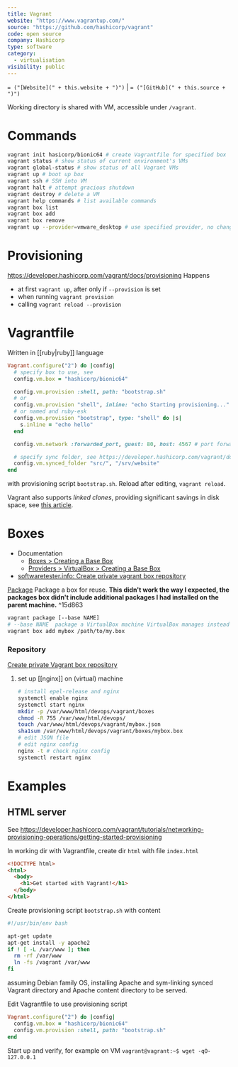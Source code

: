 ```yaml
---
title: Vagrant
website: "https://www.vagrantup.com/"
source: "https://github.com/hashicorp/vagrant"
code: open source
company: Hashicorp
type: software
category:
  - virtualisation
visibility: public
---
```

`= ("[Website](" + this.website + ")")` |  `= ("[GitHub](" + this.source + ")")`

Working directory is shared with VM, accessible under `/vagrant`.

# Commands

```bash
vagrant init hasicorp/bionic64 # create Vagrantfile for specified box
vagrant status # show status of current environment's VMs
vagrant global-status # show status of all Vagrant VMs
vagrant up # boot up box
vagrant ssh # SSH into VM
vagrant halt # attempt gracious shutdown
vagrant destroy # delete a VM
vagrant help commands # list available commands
vagrant box list
vagrant box add
vagrant box remove
vagrant up --provider=vmware_desktop # use specified provider, no changes to Vagrantfile necessary. Following commands should use the same, no need to specify again
```

# Provisioning

<https://developer.hashicorp.com/vagrant/docs/provisioning>
Happens

- at first `vagrant up`, after only if `--provision` is set
- when running `vagrant provision`
- calling `vagrant reload --provision`

# Vagrantfile

Written in [[ruby|ruby]] language

```ruby
Vagrant.configure("2") do |config|
  # specify box to use, see
  config.vm.box = "hashicorp/bionic64"

  config.vm.provision :shell, path: "bootstrap.sh"
  # or
  config.vm.provision "shell", inline: "echo Starting provisioning..."
  # or named and ruby-esk
  config.vm.provision "bootstrap", type: "shell" do |s|
    s.inline = "echo hello"
  end

  config.vm.network :forwarded_port, guest: 80, host: 4567 # port forwarding

  # specify sync folder, see https://developer.hashicorp.com/vagrant/docs/synced-folders/basic_usage
  config.vm.synced_folder "src/", "/srv/website"
end
```

with provisioning script `bootstrap.sh`. Reload after editing, `vagrant reload`.

Vagrant also supports *linked clones*, providing significant savings in disk space, see [this article](https://medium.com/oracledevs/two-birds-with-one-home-cloned-vagrant-multi-machines-2ee5ba75fad8).

# Boxes

- Documentation
    - [Boxes > Creating a Base Box](https://developer.hashicorp.com/vagrant/docs/boxes/base)
    - [Providers > VirtualBox > Creating a Base Box](https://developer.hashicorp.com/vagrant/docs/providers/virtualbox/boxes)
- [softwaretester.info: Create private vagrant box repository](https://softwaretester.info/create-private-vagrant-box-repository/)

[Package](https://developer.hashicorp.com/vagrant/docs/cli/package)
Package a box for reuse. **This didn't work the way I expected, the packages box didn't include additional packages I had installed on the parent machine.** ^15d863

```bash
vagrant package [--base NAME]
# --base NAME  package a VirtualBox machine VirtualBox manages instead
vagrant box add mybox /path/to/my.box
```

### Repository

[Create private Vagrant box repository](https://softwaretester.info/create-private-vagrant-box-repository/)

1. set up [[nginx]] on (virtual) machine

   ```bash
   # install epel-release and nginx
   systemctl enable nginx
   systemctl start nginx
   mkdir -p /var/www/html/devops/vagrant/boxes
   chmod -R 755 /var/www/html/devops/
   touch /var/www/html/devops/vagrant/mybox.json
   sha1sum /var/www/html/devops/vagrant/boxes/mybox.box
   # edit JSON file
   # edit nginx config
   nginx -t # check nginx config
   systemctl restart nginx
   ```

# Examples

## HTML server

See <https://developer.hashicorp.com/vagrant/tutorials/networking-provisioning-operations/getting-started-provisioning>

In working dir with Vagrantfile, create dir `html` with file `index.html`

```html
<!DOCTYPE html>
<html>
  <body>
    <h1>Get started with Vagrant!</h1>
  </body>
</html>
```

Create provisioning script `bootstrap.sh` with content

```bash
#!/usr/bin/env bash

apt-get update
apt-get install -y apache2
if ! [ -L /var/www ]; then
  rm -rf /var/www
  ln -fs /vagrant /var/www
fi
```

assuming Debian family OS, installing Apache and sym-linking synced Vagrant directory and Apache content directory to be served.

Edit Vagrantfile to use provisioning script

```ruby
Vagrant.configure("2") do |config|
  config.vm.box = "hashicorp/bionic64"
  config.vm.provision :shell, path: "bootstrap.sh"
end
```

Start up and verify, for example on VM `vagrant@vagrant:~$ wget -qO- 127.0.0.1`
